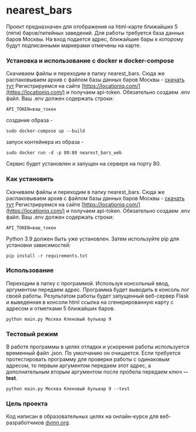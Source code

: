 # nearest_bars

Проект предназначен для отображения на html-карте ближайших 5 (пяти) баров/питейных заведений.
Для работы требуется база данных баров Москвы.
На вход подается адрес, ближайшие бары к которому будут подписанными маркерами отмечены на карте.

### Установка и использование с docker и docker-compose

Скачиваем файлы и переходим в папку nearest_bars. Сюда же распаковываем архив с файлом базы данных баров Москвы - [скачать тут](https://yadi.sk/d/AuhpRpLRgD-avA)
Регистрируемся на сайте [https://locationiq.com/](https://locationiq.com/) и получаем api-token.
Обязательно создаем .env файл. Ваш .env должен содержать строки:

```
API_TOKEN=ваш_токен
```

создание образа -

```
sudo docker-compose up --build
```

запуск контейнера из образа -

```
sudo docker run -d -p 80:80 nearest_bars_web
```

Сервис будет установлен и запущен на сервере на порту 80.

### Как установить

Скачиваем файлы и переходим в папку nearest_bars. Сюда же распаковываем архив с файлом базы данных баров Москвы - [скачать тут](https://yadi.sk/d/AuhpRpLRgD-avA)
Регистрируемся на сайте [https://locationiq.com/](https://locationiq.com/) и получаем api-token.
Обязательно создаем .env файл. Ваш .env должен содержать строки:

```
API_TOKEN=ваш_токен
```

Python 3.9 должен быть уже установлен. Затем используйте pip для установки зависимостей:

```
pip install -r requirements.txt
```

### Использование

Переходим в папку с программой. Используя консольный ввод, аргументом передаем адрес. Программа будет выводить в консоль лог своей работы.
Результатом работы будет запущенный веб-сервер Flask и выведенная в консоли html ссылка на сгенерированную карту с адресом и отметками 5 ближайших баров.

```
python main.py Москва Кленовый бульвар 9
```

### Тестовый режим

В работе программы в целях отладки и ускорения работы используется временный файл .json. По умолчанию он очищается. 
Если требуется протестировать программу для проверки работы с одинаковым адресом, то первым аргументом 
передаем этот адрес, а дополнительным вторым аргументом после пробела передаем ключ **--test**.

```
python main.py Москва Кленовый бульвар 9 --test
```

### Цель проекта

Код написан в образовательных целях на онлайн-курсе для веб-разработчиков [dvmn.org](https://dvmn.org/).
